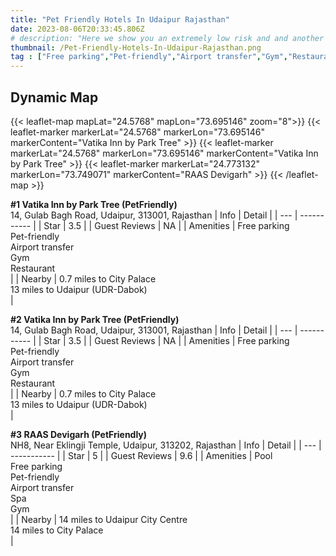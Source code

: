 ```yaml
---
title: "Pet Friendly Hotels In Udaipur Rajasthan"
date: 2023-08-06T20:33:45.806Z
# description: "Here we show you an extremely low risk and and another medium risk approach to earn passive income "
thumbnail: /Pet-Friendly-Hotels-In-Udaipur-Rajasthan.png
tag : ["Free parking","Pet-friendly","Airport transfer","Gym","Restaurant","Pool","Spa"]
---
```


## Dynamic Map
{{< leaflet-map  mapLat="24.5768" mapLon="73.695146" zoom="8">}}
    {{< leaflet-marker markerLat="24.5768" markerLon="73.695146" markerContent="Vatika Inn by Park Tree" >}}
    {{< leaflet-marker markerLat="24.5768" markerLon="73.695146" markerContent="Vatika Inn by Park Tree" >}}
    {{< leaflet-marker markerLat="24.773132" markerLon="73.749071" markerContent="RAAS Devigarh" >}}
{{< /leaflet-map >}}


**#1 Vatika Inn by Park Tree (PetFriendly)**<br>14, Gulab Bagh Road, Udaipur, 313001, Rajasthan
| Info | Detail |
| --- | ----------- |
| Star | 3.5 |
| Guest Reviews | NA |
| Amenities | Free parking<br>Pet-friendly<br>Airport transfer<br>Gym<br>Restaurant<br> |
| Nearby | 0.7 miles to City Palace<br>13 miles to Udaipur (UDR-Dabok)<br> |

**#2 Vatika Inn by Park Tree (PetFriendly)**<br>14, Gulab Bagh Road, Udaipur, 313001, Rajasthan
| Info | Detail |
| --- | ----------- |
| Star | 3.5 |
| Guest Reviews | NA |
| Amenities | Free parking<br>Pet-friendly<br>Airport transfer<br>Gym<br>Restaurant<br> |
| Nearby | 0.7 miles to City Palace<br>13 miles to Udaipur (UDR-Dabok)<br> |

**#3 RAAS Devigarh (PetFriendly)**<br>NH8, Near Eklingji Temple, Udaipur, 313202, Rajasthan
| Info | Detail |
| --- | ----------- |
| Star | 5 |
| Guest Reviews | 9.6 |
| Amenities | Pool<br>Free parking<br>Pet-friendly<br>Airport transfer<br>Spa<br>Gym<br> |
| Nearby | 14 miles to Udaipur City Centre<br>14 miles to City Palace<br> |

